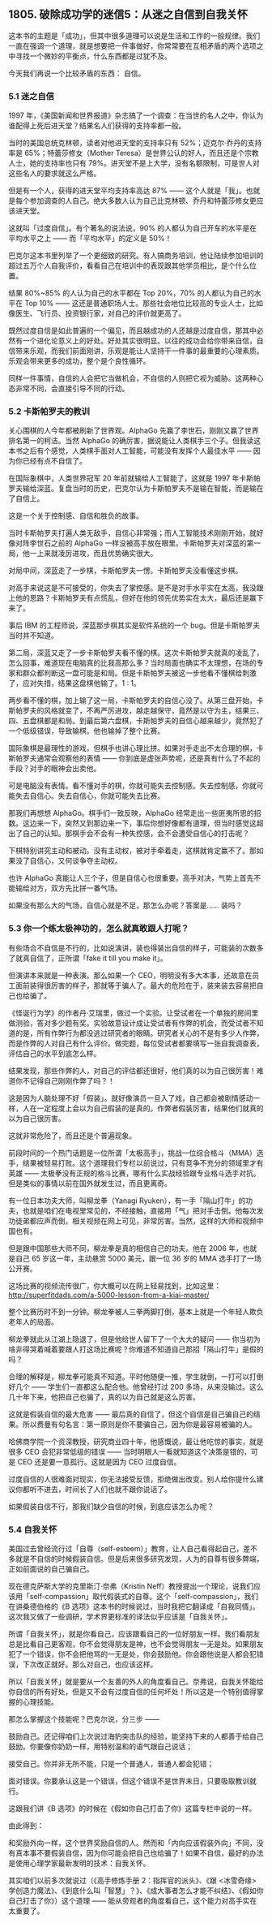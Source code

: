 ## 1805. 破除成功学的迷信5：从迷之自信到自我关怀

这本书的主题是「成功」，但其中很多道理可以说是生活和工作的一般规律。我们一直在强调一个道理，就是想要把一件事做好，你常常要在互相矛盾的两个选项之中寻找一个微妙的平衡点，什么东西都是过犹不及。

今天我们再说一个比较矛盾的东西： 自信。

### 5.1 迷之自信

1997 年，《美国新闻和世界报道》杂志搞了一个调查：在当世的名人之中，你认为谁配得上死后进天堂？结果名人们获得的支持率都一般。

当时的美国总统克林顿，读者对他进天堂的支持率只有 52%；迈克尔·乔丹的支持率是 65%；特蕾莎修女（Mother Teresa）是世界公认的好人，而且还是个宗教人士，她的支持率也只有 79%。进天堂不是上大学，没有名额限制，可是世人对这些名人的要求就这么严格。

但是有一个人，获得的进天堂平均支持率高达 87% —— 这个人就是「我」。也就是每个参加调查的人自己。绝大多数人认为自己比克林顿、乔丹和特蕾莎修女更应该进天堂。

这就叫「过度自信」。有个著名的说法说，90% 的人都认为自己开车的水平是在平均水平之上 —— 而「平均水平」的定义是 50%！

巴克尔这本书里列举了一个更细致的研究。有人搞商务培训，他让陆续参加培训的超过五万个人自我评价，看看自己在培训中的表现跟其他学员相比，是个什么位置。

结果 80%~85% 的人认为自己的水平都在 Top 20%，70% 的人都认为自己的水平在 Top 10% —— 这还是普通职场人士。那些社会地位比较高的专业人士，比如像医生、飞行员、投资银行家，对自己的评价就更高了。

既然过度自信是如此普遍的一个偏见，而且越成功的人还越是过度自信，那其中必然有一个进化论意义上的好处。好处其实很明显。以往的成功会给你带来自信，自信带来乐观，而我们前面刚讲，乐观是能让人坚持干一件事的最重要的心理素质。乐观会带来更多的成功，整个是个良性循环。

同样一件事情，自信的人会把它当做机会，不自信的人则把它视为威胁。这两种心态非常不同，会直接引导不同的行动。

### 5.2 卡斯帕罗夫的教训

关心围棋的人今年都被刷新了世界观。AlphaGo 先赢了李世石，刚刚又赢了世界排名第一的柯洁。当然 AlphaGo 的确厉害，据说能让人类棋手三个子。但我读这本书之后有个感觉，人类棋手面对人工智能，可能没有发挥个人最佳水平 —— 因为你已经有点不自信了。

在国际象棋中，人类世界冠军 20 年前就输给人工智能了，这就是 1997 年卡斯帕罗夫输给深蓝。复盘当时的历史，巴克尔认为卡斯帕罗夫不是输在智能，而是输在了自信上。

这是一个关于控制感、自信和胜负的故事。

当时卡斯帕罗夫打遍人类无敌手，自信心非常强；而人工智能技术刚刚开始，就好像对阵李世石之前的 AlphaGo 一样没被高手放在眼里。卡斯帕罗夫对深蓝的第一局，他一上来就凌厉进攻，而且优势确实很大。

对局中间，深蓝走了一步棋，卡斯帕罗夫一愣。卡斯帕罗夫没看懂这步棋。

对高手来说这是不可接受的，你失去了掌控感。是不是对手水平实在太高，我没跟上他的思路？卡斯帕罗夫有点慌乱，但好在他的领先优势实在太大，最后还是赢下来了。

事后 IBM 的工程师说，深蓝那步棋其实是软件系统的一个 bug。但是卡斯帕罗夫当时并不知道。

第二局，深蓝又走了一步卡斯帕罗夫看不懂的棋。这次卡斯帕罗夫就真的凌乱了，怎么回事，难道现在电脑真的比我高那么多？当时局面也确实不太理想，在场的专家和群众都判断这一盘可能是和局。但是卡斯帕罗夫被这一步他看不懂棋给刺激了，应对失措，结果这盘棋他输了。1 : 1。

两步看不懂的棋，加上输了这一局，卡斯帕罗夫的自信心没了。从第三盘开始，卡斯帕罗夫的风格就变了，不再严厉进攻，越走越保守，竟然是以守为主，结果三、四、五盘棋都是和局。到最后第六盘棋，卡斯帕罗夫的自信心越来越少，竟然犯了一个低级错误，导致输棋。他也输掉了整个比赛。

国际象棋是最理性的游戏，但棋手也讲心理比拼。如果对手走出不太合理的棋，卡斯帕罗夫通常会观察他的表情 —— 你到底是虚张声势呢，还是真有什么了不起的手段？对手的眼神会出卖他。

可是电脑没有表情。看不懂对手的棋，你就可能失去控制感。失去控制感，你就可能失去自信心。失去自信心，你就可能失去比赛。

那我们再想想 AlphaGo。棋手们一致反映，AlphaGo 经常走出一些匪夷所思的招数。这边来一下，突然又到那边来一下，事后你想好像都有道理，但当时感觉这超出了自己的认知。那棋手会不会有一种失控感，会不会遭受自信心的打击呢？

下棋特别讲究主动和被动。没有主动权，被对手牵着走，这棋就肯定赢不了。那如果没了自信心，又何谈争夺主动权。

也许 AlphaGo 真能让人三个子，但是自信心也很重要。高手对决，气势上首先不能输给对方，双方先比拼一番气场。

如果没有那么大的气场，自信心就是不足，那怎么办呢？答案是…… 装吗？

### 5.3 你一个练太极神功的，怎么就真敢跟人打呢？

有些场合不自信是不行的，比如说演讲，装也得装出自信的样子，可能装的次数多了就真自信了，正所谓「fake it till you make it」。

但演讲本来就是一种表演。那么如果一个 CEO，明明没有多大本事，还故意在员工面前装得很厉害的样子，那就等于骗人了。最大的危险在于，装来装去容易把自己也给骗了。

《怪诞行为学》的作者丹·艾瑞里，做过一个实验。让受试者在一个单独的房间里做测验，答对多少题有奖。实验故意设计成让受试者有作弊的机会，而受试者不知道的是，所有作弊行为都没逃过研究者的眼睛。研究者关心的不是有多少人作弊，而是作弊的人对自己有什么评价。做完题，每位受试者都要填写一张自我调查表，评估自己的水平到底怎么样。

结果发现，那些作弊的人，对自己的评估都还很好，他们真的以为自己很厉害！难道你不记得自己刚刚作弊了吗？！

这是因为人脑处理不好「假装」。就好像演员一旦入了戏，自己都会被剧情感动一样，人在一定程度上会以为自己假装的是真的。作弊者假装厉害，结果他们就真的以为自己很厉害。

这就非常危险了，而且还是个普遍现象。

前段时间的一个热门话题是一位所谓「太极高手」，挑战一位综合格斗（MMA）选手，结果被轻易打败。这个道理我们专栏以前说过，只有竞争不充分的领域里才有英雄 —— 太极拳没有正规的格斗比赛，哪有什么实战经验跟专业格斗选手对抗。但是类似的事情以前在国外就发生过，而且更离奇。

有一位日本功夫大师，叫柳龙拳（Yanagi Ryuken），有一手「隔山打牛」的功夫，也就是咱们在电视里常见的，不经接触，直接用「气」把对手击倒。他每次发功徒弟都应声而倒，相关视频在网上可见，非常厉害。当然，这样的大师和视频中国也有。

但是跟中国那些大师不同，柳龙拳是真的相信自己的功夫。他在 2006 年，也就是自己 65 岁这一年，主动悬赏 5000 美元，跟一位 36 岁的 MMA 选手打了一场公开赛。

这场比赛的视频流传很广，你大概可以在网上轻易找到，比如这里：http://superfitdads.com/a-5000-lesson-from-a-kiai-master/

整个比赛历时不到一分钟。柳龙拳被人三拳两脚打倒，基本上就是一个年轻人欺负老年人的局面。

柳龙拳就此从江湖上隐退了，但是他给世人留下了一个大大的疑问 —— 你当初为啥非得哭着喊着要跟人打这场比赛呢？你难道不知道自己那招「隔山打牛」是假的吗？

合理的解释是，柳龙拳可能真不知道。平时他随便一推，学生就倒，一打可以打倒好几个 —— 学生们一直都这么配合他。他曾经打过 200 多场，从来没输过。这么几十年下来，他把自己也骗了，真的以为自己就是这么厉害。

这就是假装自信的最大危害 —— 最后真的自信了，但这个自信是自己骗自己的结果。所以费曼有句名言：第一原则是你不要骗自己，因为你是最容易被骗的人。

哈佛商学院一个资深教授，研究商业四十年，他感慨说，最让他吃惊的事实，就是很多 CEO 会犯非常低级的错误 —— 当时明眼人一看就知道这个决策是错的，可是 CEO 还是要一意孤行。这就是因为 CEO 过度自信。

过度自信的人很难面对现实，你无法接受反馈，拒绝做出改变。别人给你提什么建议你都听不进去，时间长了人们也就不跟你说话了。

如果假装自信不行，那我们缺少自信的时候，到底应该怎么办呢？

### 5.4 自我关怀

美国过去曾经流行过「自尊（self-esteem）」教育，让人自己看得起自己，差不多就是不自信的时候假装自信。但是后来很多研究发现，人为的自尊有很多弊端，正如前面说的自己骗自己。

现在德克萨斯大学的克里斯汀·奈弗（Kristin Neff）教授提出一个理论，说我们应该用「self-compassion」取代假装式的自尊。这个「self-compassion」，我们在讲桑德伯格的《B 选项》这本书的时候说过，当时我把它翻译成「自我同情」。这次我又做了一些调研，学术界更标准的译法似乎应该是「自我关怀」。

所谓「自我关怀」，就是你看自己，应该跟看自己的一位好朋友一样。我们看朋友总是比看自己更客观，你不会觉得朋友是神，也不会觉得朋友一无是处。如果朋友犯了一个错误，你不会把他骂的一无是处，你会鼓励他。你会跟他说是人都会犯错误，下次改正就好。那么对自己，也应该这样。

所以「自我关怀」就是要从一个友善的外人的角度看自己。奈弗说，自我关怀能给你自信的所有好处，但是又不会有过度自信的任何坏处！所以这是一个特别值得掌握的心理技能。

那怎么掌握这个技能呢？巴克尔说，分三步 ——

鼓励自己。还记得咱们上次说过海豹突击队的经验，能坚持下来的人都善于给自己鼓励。你要像你奶奶一样，用特别温和的语气跟自己说话；

接受自己。你并非无所不能，只是一个普通人，普通人都会犯错；

面对错误。你要承认这是一个错误，但这个错误不是世界末日，只要吸取教训就行。

这跟我们讲《B 选项》的时候在《假如你自己打击了你》这篇专栏中说的一样。

由此得到：

和奖励外向一样，这个世界奖励自信的人。然而和「内向应该假装外向」不同，没有真本事不要假装自信，因为你可能会把自己也给骗了！如果不自信，最好的办法是使用心理学家最新发明的技术：自我关怀。

其实咱们以前多次就说过（《高手修炼手册 2：指挥官的派头》、《跟 <冰雪奇缘> 学创造力魔法》、《到底什么叫「智慧」？》、《成大事者怎么才能不纠结》、《假如你自己打击了你》）这个道理 —— 能从旁观者的角度看自己，这个能力对高手实在太重要了。
